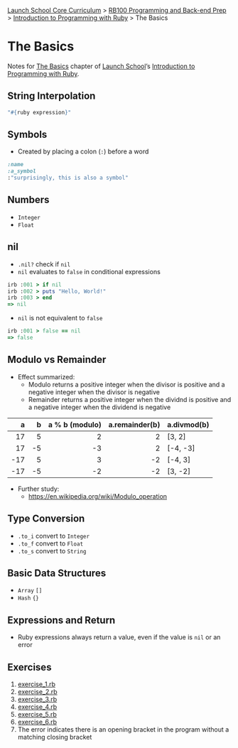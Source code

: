 [Launch School Core Curriculum](/README.md) >
[RB100 Programming and Back-end Prep](/rb100/rb100_notes.md) >
[Introduction to Programming with Ruby](/rb100/introduction_to_programming_with_ruby/introduction_to_programming_with_ruby_notes.md) >
The Basics

# The Basics

Notes for [The Basics](https://launchschool.com/books/ruby/read/basics) chapter of [Launch School](https://launchschool.com)’s [Introduction to Programming with Ruby](https://launchschool.com/books/ruby).

## String Interpolation
```ruby
"#{ruby expression}"
```

## Symbols
* Created by placing a colon (`:`) before a word
```ruby
:name
:a_symbol
:"surprisingly, this is also a symbol"
```

## Numbers
* `Integer`
* `Float`

## nil
* `.nil?` check if `nil`
* `nil` evaluates to `false` in conditional expressions
```ruby
irb :001 > if nil
irb :002 > puts "Hello, World!"
irb :003 > end
=> nil
```
* `nil` is not equivalent to `false`
```ruby
irb :001 > false == nil
=> false
```

## Modulo vs Remainder
* Effect summarized:
  * Modulo returns a positive integer when the divisor is positive and a negative integer when the divisor is negative
  * Remainder returns a positive integer when the dividnd is positive and a negative integer when the dividend is negative

|   a |   b | a % b (modulo) | a.remainder(b) | a.divmod(b) |
| --: | --: |            --: |            --: | :--         |
|  17 |   5 |              2 |              2 | [3, 2]      |
|  17 |  -5 |             -3 |              2 | [-4, -3]    |
| -17 |   5 |              3 |             -2 | [-4, 3]     |
| -17 |  -5 |             -2 |             -2 | [3, -2]     |

* Further study:
  * https://en.wikipedia.org/wiki/Modulo_operation

## Type Conversion
* `.to_i` convert to `Integer`
* `.to_f` convert to `Float`
* `.to_s` convert to `String`

## Basic Data Structures
* `Array` `[]`
* `Hash` `{}`

## Expressions and Return
* Ruby expressions always return a value, even if the value is `nil` or an error

## Exercises
1. [exercise_1.rb](exercise_1.rb)
1. [exercise_2.rb](exercise_2.rb)
1. [exercise_3.rb](exercise_3.rb)
1. [exercise_4.rb](exercise_4.rb)
1. [exercise_5.rb](exercise_5.rb)
1. [exercise_6.rb](exercise_6.rb)
1. The error indicates there is an opening bracket in the program without a matching closing bracket
